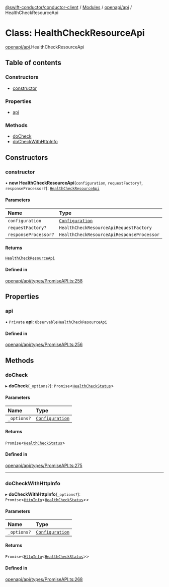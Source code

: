 [@swift-conductor/conductor-client](../README.md) / [Modules](../modules.md) / [openapi/api](../modules/openapi_api.md) / HealthCheckResourceApi

# Class: HealthCheckResourceApi

[openapi/api](../modules/openapi_api.md).HealthCheckResourceApi

## Table of contents

### Constructors

- [constructor](openapi_api.HealthCheckResourceApi.md#constructor)

### Properties

- [api](openapi_api.HealthCheckResourceApi.md#api)

### Methods

- [doCheck](openapi_api.HealthCheckResourceApi.md#docheck)
- [doCheckWithHttpInfo](openapi_api.HealthCheckResourceApi.md#docheckwithhttpinfo)

## Constructors

### constructor

• **new HealthCheckResourceApi**(`configuration`, `requestFactory?`, `responseProcessor?`): [`HealthCheckResourceApi`](openapi_api.HealthCheckResourceApi.md)

#### Parameters

| Name | Type |
| :------ | :------ |
| `configuration` | [`Configuration`](../interfaces/openapi_api.Configuration.md) |
| `requestFactory?` | `HealthCheckResourceApiRequestFactory` |
| `responseProcessor?` | `HealthCheckResourceApiResponseProcessor` |

#### Returns

[`HealthCheckResourceApi`](openapi_api.HealthCheckResourceApi.md)

#### Defined in

[openapi/api/types/PromiseAPI.ts:258](https://github.com/swift-conductor/conductor-client-typescript/blob/d61717b/openapi/api/types/PromiseAPI.ts#L258)

## Properties

### api

• `Private` **api**: `ObservableHealthCheckResourceApi`

#### Defined in

[openapi/api/types/PromiseAPI.ts:256](https://github.com/swift-conductor/conductor-client-typescript/blob/d61717b/openapi/api/types/PromiseAPI.ts#L256)

## Methods

### doCheck

▸ **doCheck**(`_options?`): `Promise`\<[`HealthCheckStatus`](openapi_api.HealthCheckStatus.md)\>

#### Parameters

| Name | Type |
| :------ | :------ |
| `_options?` | [`Configuration`](../interfaces/openapi_api.Configuration.md) |

#### Returns

`Promise`\<[`HealthCheckStatus`](openapi_api.HealthCheckStatus.md)\>

#### Defined in

[openapi/api/types/PromiseAPI.ts:275](https://github.com/swift-conductor/conductor-client-typescript/blob/d61717b/openapi/api/types/PromiseAPI.ts#L275)

___

### doCheckWithHttpInfo

▸ **doCheckWithHttpInfo**(`_options?`): `Promise`\<[`HttpInfo`](openapi_api.HttpInfo.md)\<[`HealthCheckStatus`](openapi_api.HealthCheckStatus.md)\>\>

#### Parameters

| Name | Type |
| :------ | :------ |
| `_options?` | [`Configuration`](../interfaces/openapi_api.Configuration.md) |

#### Returns

`Promise`\<[`HttpInfo`](openapi_api.HttpInfo.md)\<[`HealthCheckStatus`](openapi_api.HealthCheckStatus.md)\>\>

#### Defined in

[openapi/api/types/PromiseAPI.ts:268](https://github.com/swift-conductor/conductor-client-typescript/blob/d61717b/openapi/api/types/PromiseAPI.ts#L268)
